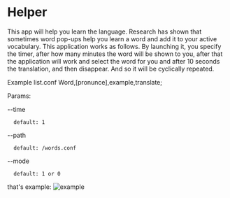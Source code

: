 # Helper
This app will help you learn the language. Research has shown that sometimes word pop-ups help you learn a word and add it to your active vocabulary. This application works as follows. By launching it, you specify the timer, after how many minutes the word will be shown to you, after that the application will work and select the word for you and after 10 seconds the translation, and then disappear. And so it will be cyclically repeated.

Example list.conf
    Word,[pronunce],example,translate;

Params:

  --time 
  
      default: 1
  --path 
  
      default: /words.conf
  --mode 
  
      default: 1 or 0

  that's example:
![example](https://github.com/seout/Helper/assets/113185077/2a60e8dc-b23c-461b-b1a5-58acbb54655b)
